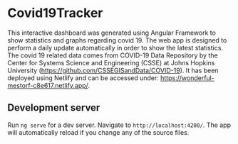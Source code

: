 # Covid19Tracker

This interactive dashboard was generated using Angular Framework to show statistics and graphs regarding covid 19. The web app is designed to perform a daily update automatically in order to show the latest statistics. The covid 19 related data comes from COVID-19 Data Repository by the Center for Systems Science and Engineering (CSSE) at Johns Hopkins University (https://github.com/CSSEGISandData/COVID-19). It has been deployed using Netlify and can be accessed under: https://wonderful-mestorf-c8e617.netlify.app/. 


## Development server

Run `ng serve` for a dev server. Navigate to `http://localhost:4200/`. The app will automatically reload if you change any of the source files.
